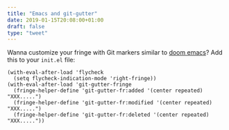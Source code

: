 ```yaml
---
title: "Emacs and git-gutter"
date: 2019-01-15T20:08:00+01:00
draft: false
type: "tweet"
---
```


Wanna customize your fringe with Git markers similar to [doom emacs](https://github.com/hlissner/doom-emacs)? Add this to
your `init.el` file:

```text
(with-eval-after-load 'flycheck
  (setq flycheck-indication-mode 'right-fringe))
(with-eval-after-load 'git-gutter-fringe
  (fringe-helper-define 'git-gutter-fr:added '(center repeated) "XXX.....")
  (fringe-helper-define 'git-gutter-fr:modified '(center repeated) "XXX.....")
  (fringe-helper-define 'git-gutter-fr:deleted '(center repeated) "XXX....."))
```
